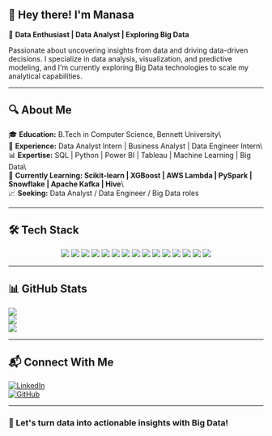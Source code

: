 ## 👋 Hey there! I'm Manasa

🚀 **Data Enthusiast | Data Analyst | Exploring Big Data**

Passionate about uncovering insights from data and driving data-driven decisions. I specialize in data analysis, visualization, and predictive modeling, and I'm currently exploring Big Data technologies to scale my analytical capabilities.

---

## 🔍 About Me

🎓 **Education:** B.Tech in Computer Science, Bennett University\  
💼 **Experience:** Data Analyst Intern | Business Analyst | Data Engineer Intern\  
📊 **Expertise:** SQL | Python | Power BI | Tableau | Machine Learning | Big Data\  
📌 **Currently Learning: Scikit-learn | XGBoost | AWS Lambda | PySpark | Snowflake | Apache Kafka | Hive**\  
📈 **Seeking:** Data Analyst / Data Engineer / Big Data roles

---

## 🛠️ Tech Stack

<p align="center">
  <img src="https://img.shields.io/badge/Python-3776AB?style=for-the-badge&logo=python&logoColor=white"/>
  <img src="https://img.shields.io/badge/SQL-4479A1?style=for-the-badge&logo=postgresql&logoColor=white"/>
  <img src="https://img.shields.io/badge/Power%20BI-F2C811?style=for-the-badge&logo=powerbi&logoColor=white"/>
  <img src="https://img.shields.io/badge/Tableau-E97627?style=for-the-badge&logo=tableau&logoColor=white"/>
  <img src="https://img.shields.io/badge/Excel-217346?style=for-the-badge&logo=microsoft-excel&logoColor=white"/>
  <img src="https://img.shields.io/badge/Scikit--learn-F7931E?style=for-the-badge&logo=scikit-learn&logoColor=white"/>
  <img src="https://img.shields.io/badge/XGBoost-EC4E20?style=for-the-badge&logoColor=white"/>
  <img src="https://img.shields.io/badge/PySpark-%23E25A1C.svg?style=for-the-badge&logo=apache-spark&logoColor=white"/>
  <img src="https://img.shields.io/badge/Snowflake-%2300A1E0.svg?style=for-the-badge&logo=snowflake&logoColor=white"/>
  <img src="https://img.shields.io/badge/Apache%20Kafka-231F20?style=for-the-badge&logo=apache-kafka&logoColor=white"/>
  <img src="https://img.shields.io/badge/Apache%20Hive-FDEE21?style=for-the-badge&logo=apache-hive&logoColor=black"/>
  <img src="https://img.shields.io/badge/Machine%20Learning-FF6F00?style=for-the-badge&logo=tensorflow&logoColor=white"/>
  <img src="https://img.shields.io/badge/MongoDB-47A248?style=for-the-badge&logo=mongodb&logoColor=white"/>
  <img src="https://img.shields.io/badge/R-276DC3?style=for-the-badge&logo=r&logoColor=white"/>
  <img src="https://img.shields.io/badge/Statistical%20Analysis-8A2BE2?style=for-the-badge&logo=chart-bar&logoColor=white"/>
</p>




---

## 📊 GitHub Stats

![](https://github-readme-stats.vercel.app/api?username=manasaoruganti&theme=radical&show_icons=true&count_private=true)  
![](https://github-readme-streak-stats.herokuapp.com/?user=manasaoruganti&theme=radical&hide_border=false)  
![](https://github-readme-stats.vercel.app/api/top-langs/?username=manasaoruganti&theme=radical&layout=compact)

---

## 📬 Connect With Me

[![LinkedIn](https://img.shields.io/badge/LinkedIn-%230A66C2.svg?style=for-the-badge&logo=linkedin)](https://www.linkedin.com/in/manasa-oruganti-37a311216/)  
[![GitHub](https://img.shields.io/badge/GitHub-%23121011.svg?style=for-the-badge&logo=github)](https://github.com/Manasaoruganti)

---

### 🚀 Let's turn data into actionable insights with Big Data!

